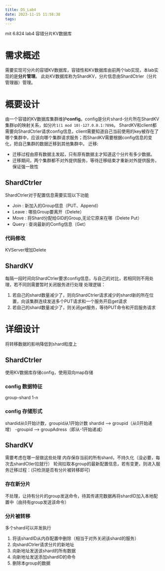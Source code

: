 ```yaml
---
title: DS_Lab4
date: 2023-11-15 11:58:38
tags:
---
```

mit 6.824 lab4 容错分片KV数据库
<!-- more -->
# 需求概述
需要实现可分片的容错KV数据库，容错性和KV数据库由前两个lab实现，本lab实现的是**分片管理**。
此处KV数据库称为ShardKV，分片信息由ShardCtrler（分片管理器）管理。
# 概要设计

由一个容错的KV数据库集群维护**config**。config是分片shard-分片所在ShardKV集群ip的映射关系，如分片`1(1 mod 10)-127.0.0.1:7890`。
ShardKV和client都需要向ShardCtrler请求config信息，client需要知道自己当前使用的key被存在了哪个集群中，应该向哪个集群请求服务；而ShardKV需要根据config信息的变化，把自己集群的数据迁移到其他集群中。
迁移:
* 迁移过程由原有数据主发起，只有原有数据主才知道这个分片有多少数据。
* 迁移期间，两个集群都不对外提供服务，等待迁移结束才重新对外提供服务，保证强一致性

## ShardCtrler
ShardCtrler对于配置信息需要实现以下功能
* Join : 新加入的Group信息（PUT、Append）
* Leave : 哪些Group要离开（Delete）
* Move : 将Shard分配给GID的Group,无论它原来在哪（Delete Put）
* Query : 查询最新的Config信息（Get）

### 代码修改
KVServer增加Delete
## ShardKV
每隔一段时间向ShardCtrler要求config信息，与自己的对比，若相同则不用处理，若不同则需要暂时关闭服务进行处理
处理逻辑：
1. 若自己的shard数量减少了，则向ShardCtrler请求减少的shard新的所在位置，向该集群连续发送多个PUT请求和一个服务开启get请求
2. 若自己的shard数量减少了，则关闭get服务，等待PUT命令和开启服务请求

# 详细设计
将转移数据的影响降低到shard粒度上
## ShardCtrler
使用KV数据库存储config，使用双向map存储
### config 数据特征
group-shard 1-n
### config 存储形式
shardid从0开始计数，groupid从1开始计数
shardid --> groupid（从0开始递增）
-groupid --> groupAdress（即从-1开始递减）
## ShardKV
需要考虑在哪一层做这些处理
内存保存当前的所有shard，不持久化（没必要，每次去shardCtler拉就行）
轮询拉取本group的最新配置信息，若有变更，则进入服务迁移过程：(只检测是否有分片被转移即可)
### 存在新分片
不处理，让持有分片的group发送命令，待其传递完数据再将shardID加入本地配置中（由持有group发送该命令）
### 分片被转移
多个shard可以并发执行
1. 将该shardID从内存配置中删除（相当于对外关闭该shard的服务）
2. 向shardCtrler请求分片的新地址
3. 向新地址发送该shard的所有数据
4. 向新地址发送添加shardID的命令
5. 删除本group的数据
